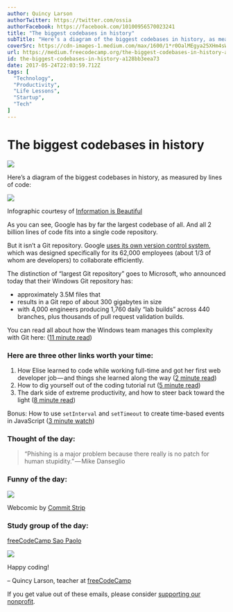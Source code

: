 ```yaml
---
author: Quincy Larson
authorTwitter: https://twitter.com/ossia
authorFacebook: https://facebook.com/10100956570023241
title: "The biggest codebases in history"
subTitle: "Here’s a diagram of the biggest codebases in history, as measured by lines of code:..."
coverSrc: https://cdn-images-1.medium.com/max/1600/1*r0OalMEgya25XHm4sWWIiA.png
url: https://medium.freecodecamp.org/the-biggest-codebases-in-history-a128bb3eea73
id: the-biggest-codebases-in-history-a128bb3eea73
date: 2017-05-24T22:03:59.712Z
tags: [
  "Technology",
  "Productivity",
  "Life Lessons",
  "Startup",
  "Tech"
]
---
```

# The biggest codebases in history



![](https://cdn-images-1.medium.com/max/1600/1*r0OalMEgya25XHm4sWWIiA.png)



Here’s a diagram of the biggest codebases in history, as measured by lines of code:







![](https://cdn-images-1.medium.com/max/2000/1*cjVl6u_s34Mqjcn68sWlkA.png)

Infographic courtesy of [Information is Beautiful](https://fcc.im/2qlhEj1)







As you can see, Google has by far the largest codebase of all. And all 2 billion lines of code fits into a single code repository.

But it isn’t a Git repository. Google [uses its own version control system](https://fcc.im/2rRzwDZ), which was designed specifically for its 62,000 employees (about 1/3 of whom are developers) to collaborate efficiently.

The distinction of “largest Git repository” goes to Microsoft, who announced today that their Windows Git repository has:

*   approximately 3.5M files that
*   results in a Git repo of about 300 gigabytes in size
*   with 4,000 engineers producing 1,760 daily “lab builds” across 440 branches, plus thousands of pull request validation builds.

You can read all about how the Windows team manages this complexity with Git here: ([11 minute read](https://fcc.im/2qdxiBT))

### Here are three other links worth your time:

1.  How Elise learned to code while working full-time and got her first web developer job — and things she learned along the way ([2 minute read](https://fcc.im/2qhH0yQ))
2.  How to dig yourself out of the coding tutorial rut ([5 minute read](https://fcc.im/2qlkJiY))
3.  The dark side of extreme productivity, and how to steer back toward the light ([8 minute read](https://fcc.im/2qXqwNr))

Bonus: How to use `setInterval` and `setTimeout` to create time-based events in JavaScript ([3 minute watch](https://www.youtube.com/watch?v=kOcFZV3c75I))

### Thought of the day:

> “Phishing is a major problem because there really is no patch for human stupidity.” — Mike Danseglio

### Funny of the day:



![](https://cdn-images-1.medium.com/max/1600/1*5gXdlIAw2yTCFtozX4s5_A.jpeg)



Webcomic by [Commit Strip](https://fcc.im/2qQKcUV)

### Study group of the day:

[freeCodeCamp Sao Paolo](https://fcc.im/2rB7yis)



![](https://cdn-images-1.medium.com/max/1600/1*g0okiK8o-PBkCLSbGknU1A.jpeg)



Happy coding!

– Quincy Larson, teacher at [freeCodeCamp](http://bit.ly/2j7Q1dN)

If you get value out of these emails, please consider [supporting our nonprofit](http://bit.ly/donate-to-fcc).









